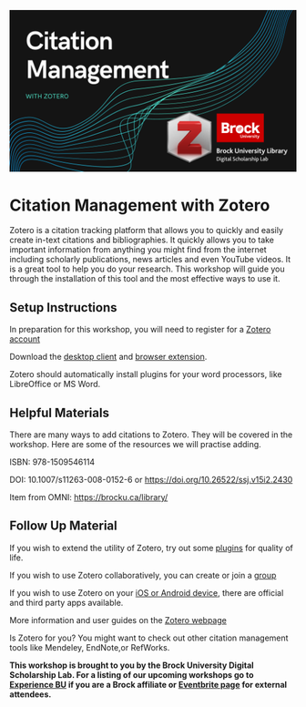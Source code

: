 ![Tool Logo][logo]

# Citation Management with Zotero
Zotero is a citation tracking platform that allows you to quickly and easily create in-text citations and bibliographies. It quickly allows you to take important information from anything you might find from the internet including scholarly publications, news articles and even YouTube videos. It is a great tool to help you do your research. This workshop will guide you through the installation of this tool and the most effective ways to use it. 
## Setup Instructions
In preparation for this workshop, you will need to register for a [Zotero account](https://www.zotero.org/user/register/)

Download the [desktop client](https://www.zotero.org/download/) and [browser extension](https://www.zotero.org/download/).

Zotero should automatically install plugins for your word processors, like LibreOffice or MS Word. 

## Helpful Materials
There are many ways to add citations to Zotero. They will be covered in the workshop. Here are some of the resources we will practise adding.

ISBN: 978-1509546114

DOI: 10.1007/s11263-008-0152-6 or https://doi.org/10.26522/ssj.v15i2.2430

Item from OMNI: https://brocku.ca/library/


## Follow Up Material
If you wish to extend the utility of Zotero, try out some [plugins](https://www.zotero.org/support/plugins) for quality of life.

If you wish to use Zotero collaboratively, you can create or join a [group](https://www.zotero.org/groups/)

If you wish to use Zotero on your [iOS or Android device](https://www.zotero.org/support/mobile), there are official and third party apps available.

More information and user guides on the [Zotero webpage](https://www.zotero.org/support/)

Is Zotero for you? You might want to check out other citation management tools like Mendeley, EndNote,or RefWorks.   
   
**This workshop is brought to you by the Brock University Digital Scholarship Lab.  For a listing of our upcoming workshops go to [Experience BU](https://experiencebu.brocku.ca/organization/dsl) if you are a Brock affiliate or [Eventbrite page](https://www.eventbrite.ca/o/brock-university-digital-scholarship-lab-21661627350) for external attendees.**

[logo]:Citation-Management.png
